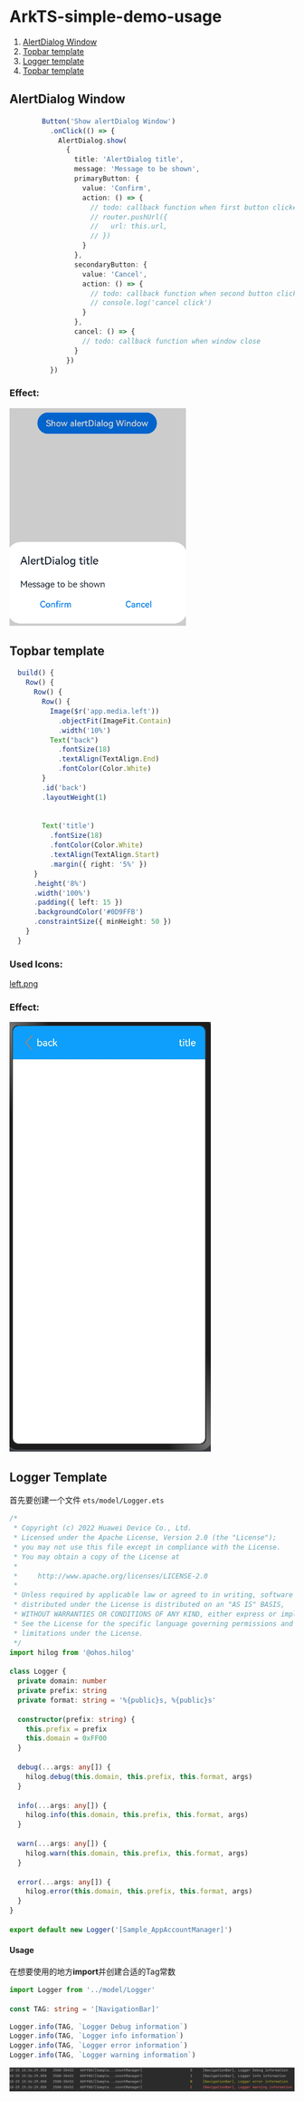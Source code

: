 # ArkTS-simple-demo-usage

1. [AlertDialog Window](##alertdialog-window)
2. [Topbar template](##topbar-template)
3. [Logger template](##logger-template)
4. [Topbar template](##topbar-template)
   

## AlertDialog Window
```typescript
        Button('Show alertDialog Window')
          .onClick(() => {
            AlertDialog.show(
              {
                title: 'AlertDialog title',
                message: 'Message to be shown',
                primaryButton: {
                  value: 'Confirm',
                  action: () => {
                    // todo: callback function when first button clicked
                    // router.pushUrl({
                    //   url: this.url,
                    // })
                  }
                },
                secondaryButton: {
                  value: 'Cancel',
                  action: () => {
                    // todo: callback function when second button clicked
                    // console.log('cancel click')
                  }
                },
                cancel: () => {
                  // todo: callback function when window close
                }
              })
          })
```
### Effect:
<div>
        <img src="screenshots/alertDialogWindow.png">
</div>

## Topbar template
```typescript
  build() {
    Row() {
      Row() {
        Row() {
          Image($r('app.media.left'))
            .objectFit(ImageFit.Contain)
            .width('10%')
          Text("back")
            .fontSize(18)
            .textAlign(TextAlign.End)
            .fontColor(Color.White)
        }
        .id('back')
        .layoutWeight(1)


        Text('title')
          .fontSize(18)
          .fontColor(Color.White)
          .textAlign(TextAlign.Start)
          .margin({ right: '5%' })
      }
      .height('8%')
      .width('100%')
      .padding({ left: 15 })
      .backgroundColor('#0D9FFB')
      .constraintSize({ minHeight: 50 })
    }
  }
```
### Used Icons:
[left.png](icons/left.png)
### Effect:
<div>
        <img src="screenshots/topbar_classic_template.png">
</div>

## Logger Template
首先要创建一个文件 `ets/model/Logger.ets`
```typescript
/*
 * Copyright (c) 2022 Huawei Device Co., Ltd.
 * Licensed under the Apache License, Version 2.0 (the "License");
 * you may not use this file except in compliance with the License.
 * You may obtain a copy of the License at
 *
 *     http://www.apache.org/licenses/LICENSE-2.0
 *
 * Unless required by applicable law or agreed to in writing, software
 * distributed under the License is distributed on an "AS IS" BASIS,
 * WITHOUT WARRANTIES OR CONDITIONS OF ANY KIND, either express or implied.
 * See the License for the specific language governing permissions and
 * limitations under the License.
 */
import hilog from '@ohos.hilog'

class Logger {
  private domain: number
  private prefix: string
  private format: string = '%{public}s, %{public}s'

  constructor(prefix: string) {
    this.prefix = prefix
    this.domain = 0xFF00
  }

  debug(...args: any[]) {
    hilog.debug(this.domain, this.prefix, this.format, args)
  }

  info(...args: any[]) {
    hilog.info(this.domain, this.prefix, this.format, args)
  }

  warn(...args: any[]) {
    hilog.warn(this.domain, this.prefix, this.format, args)
  }

  error(...args: any[]) {
    hilog.error(this.domain, this.prefix, this.format, args)
  }
}

export default new Logger('[Sample_AppAccountManager]')
```
#### Usage
在想要使用的地方**import**并创建合适的Tag常数
```typescript
import Logger from '../model/Logger'

const TAG: string = '[NavigationBar]'
```

```typescript
Logger.info(TAG, `Logger Debug information`)
Logger.info(TAG, `Logger info information`)
Logger.info(TAG, `Logger error information`)
Logger.info(TAG, `Logger warning information`)
```
<div>
        <img src="screenshots/logger_usage.png">
</div>
